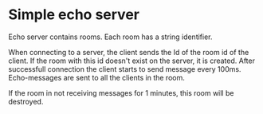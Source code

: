 # Simple echo server
Echo server contains rooms.
Each room has a string identifier.

When connecting to a server, the client sends the Id of the room id of the client.
If the room with this id doesn't exist on the server, it is created.
After successfull connection the client starts to send message every 100ms.
Echo-messages are sent to all the clients in the room.

If the room in not receiving messages for 1 minutes, this room will be destroyed.
